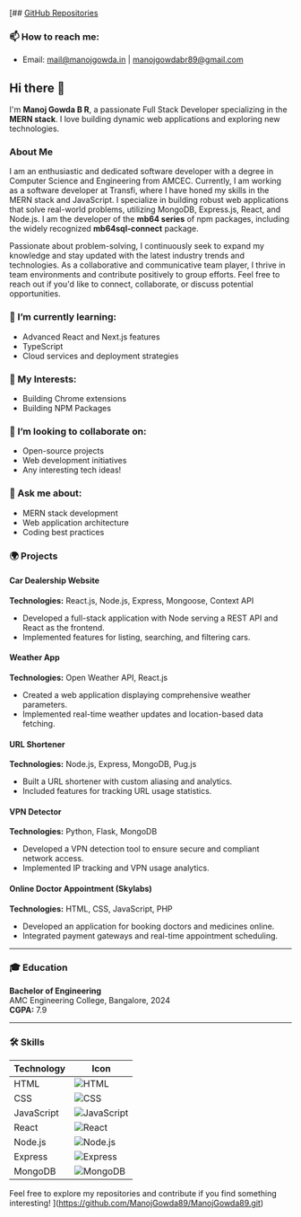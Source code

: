[## [GitHub Repositories](https://github.com/ManojGowda89)

### 📫 How to reach me:
- Email: [mail@manojgowda.in](mailto:mail@manojgowda.in) | [manojgowdabr89@gmail.com](mailto:manojgowdabr89@gmail.com)

## Hi there 👋

I'm **Manoj Gowda B R**, a passionate Full Stack Developer specializing in the **MERN stack**. I love building dynamic web applications and exploring new technologies.

### About Me
I am an enthusiastic and dedicated software developer with a degree in Computer Science and Engineering from AMCEC. Currently, I am working as a software developer at Transfi, where I have honed my skills in the MERN stack and JavaScript. I specialize in building robust web applications that solve real-world problems, utilizing MongoDB, Express.js, React, and Node.js. I am the developer of the **mb64 series** of npm packages, including the widely recognized **mb64sql-connect** package.

Passionate about problem-solving, I continuously seek to expand my knowledge and stay updated with the latest industry trends and technologies. As a collaborative and communicative team player, I thrive in team environments and contribute positively to group efforts. Feel free to reach out if you'd like to connect, collaborate, or discuss potential opportunities.

### 🌱 I’m currently learning:
- Advanced React and Next.js features
- TypeScript
- Cloud services and deployment strategies

### 🔭 My Interests:
- Building Chrome extensions
- Building NPM Packages

### 👯 I’m looking to collaborate on:
- Open-source projects
- Web development initiatives
- Any interesting tech ideas!

### 💬 Ask me about:
- MERN stack development
- Web application architecture
- Coding best practices
### 🌍 Projects

#### **Car Dealership Website**
**Technologies:** React.js, Node.js, Express, Mongoose, Context API
- Developed a full-stack application with Node serving a REST API and React as the frontend.
- Implemented features for listing, searching, and filtering cars.

#### **Weather App**
**Technologies:** Open Weather API, React.js
- Created a web application displaying comprehensive weather parameters.
- Implemented real-time weather updates and location-based data fetching.

#### **URL Shortener**
**Technologies:** Node.js, Express, MongoDB, Pug.js
- Built a URL shortener with custom aliasing and analytics.
- Included features for tracking URL usage statistics.

#### **VPN Detector**
**Technologies:** Python, Flask, MongoDB
- Developed a VPN detection tool to ensure secure and compliant network access.
- Implemented IP tracking and VPN usage analytics.

#### **Online Doctor Appointment (Skylabs)**
**Technologies:** HTML, CSS, JavaScript, PHP
- Developed an application for booking doctors and medicines online.
- Integrated payment gateways and real-time appointment scheduling.

---

### 🎓 Education

**Bachelor of Engineering**  
AMC Engineering College, Bangalore, 2024  
**CGPA:** 7.9

---

### 🛠 Skills
| Technology      | Icon                        |
|-----------------|-----------------------------|
| HTML            | ![HTML](https://img.shields.io/badge/HTML5-E34F26?style=flat&logo=html5&logoColor=white) |
| CSS             | ![CSS](https://img.shields.io/badge/CSS3-1572B6?style=flat&logo=css3&logoColor=white) |
| JavaScript      | ![JavaScript](https://img.shields.io/badge/JavaScript-F7DF1E?style=flat&logo=javascript&logoColor=black) |
| React           | ![React](https://img.shields.io/badge/React-61DAFB?style=flat&logo=react&logoColor=black) |
| Node.js         | ![Node.js](https://img.shields.io/badge/Node.js-339933?style=flat&logo=nodedotjs&logoColor=white) |
| Express         | ![Express](https://img.shields.io/badge/Express-000000?style=flat&logo=express&logoColor=white) |
| MongoDB         | ![MongoDB](https://img.shields.io/badge/MongoDB-47A248?style=flat&logo=mongodb&logoColor=white) |

Feel free to explore my repositories and contribute if you find something interesting!
](https://github.com/ManojGowda89/ManojGowda89.git)

